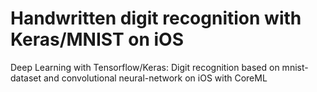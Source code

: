 # Handwritten digit recognition with Keras/MNIST on iOS
Deep Learning with Tensorflow/Keras: Digit recognition based on mnist-dataset and convolutional neural-network on iOS with CoreML
